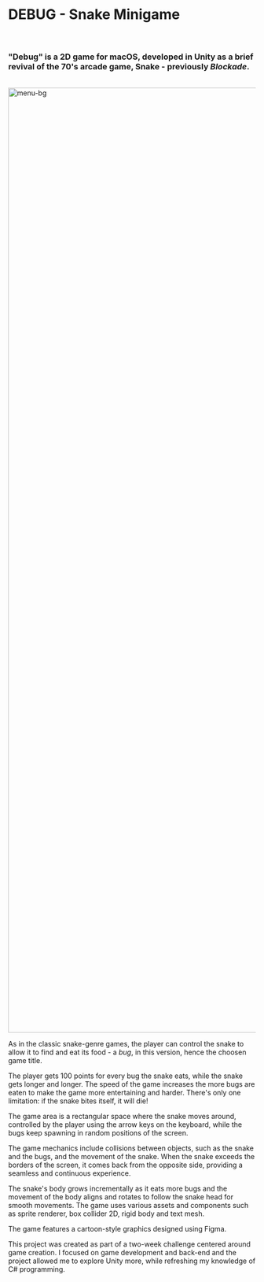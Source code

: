 # DEBUG - Snake Minigame

</br>

### "Debug" is a 2D game for macOS, developed in Unity as a brief revival of the 70's arcade game, Snake - previously _Blockade_.

</br>

<img width="1920" alt="menu-bg" src="https://user-images.githubusercontent.com/113616815/228385932-3e5bb1ef-00d5-4dec-af81-49692b19a0aa.png">

</br>

As in the classic snake-genre games, the player can control the snake to allow it to find and eat its food - a _bug_, in this version, hence the choosen game title.

The player gets 100 points for every bug the snake eats, while the snake gets longer and longer. 
The speed of the game increases the more bugs are eaten to make the game more entertaining and harder.
There's only one limitation: if the snake bites itself, it will die!


The game area is a rectangular space where the snake moves around, controlled by the player using the arrow keys on the keyboard, while the bugs keep spawning in random positions of the screen.


The game mechanics include collisions between objects, such as the snake and the bugs, and the movement of the snake.
When the snake exceeds the borders of the screen, it comes back from the opposite side, providing a seamless and continuous experience.


The snake's body grows incrementally as it eats more bugs and the movement of the body aligns and rotates to follow the snake head for smooth movements. The game uses various assets and components such as sprite renderer, box collider 2D, rigid body and text mesh.


The game features a cartoon-style graphics designed using Figma. 


This project was created as part of a two-week challenge centered around game creation. I focused on game development and back-end and the project allowed me to explore Unity more, while refreshing my knowledge of C# programming.


